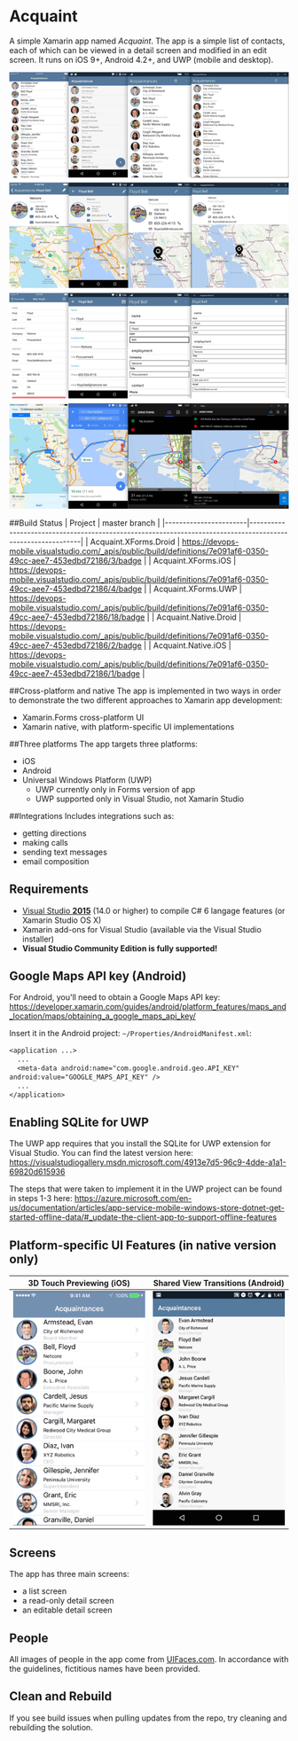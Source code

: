 # Acquaint

A simple Xamarin app named *Acquaint*. The app is a simple list of contacts, each of which can be viewed in a detail screen and modified in an edit screen. It runs on iOS 9+, Android 4.2+, and UWP (mobile and desktop).

![screenshots](Screenshots/AllScreens_AllPlatforms.jpg)

##Build Status
| Project               | master branch                                                                                              |
|-----------------------|------------------------------------------------------------------------------------------------------------|
| Acquaint.XForms.Droid | https://devops-mobile.visualstudio.com/_apis/public/build/definitions/7e091af6-0350-49cc-aee7-453edbd72186/3/badge |
| Acquaint.XForms.iOS   | https://devops-mobile.visualstudio.com/_apis/public/build/definitions/7e091af6-0350-49cc-aee7-453edbd72186/4/badge |
| Acquaint.XForms.UWP   | https://devops-mobile.visualstudio.com/_apis/public/build/definitions/7e091af6-0350-49cc-aee7-453edbd72186/18/badge |
| Acquaint.Native.Droid | https://devops-mobile.visualstudio.com/_apis/public/build/definitions/7e091af6-0350-49cc-aee7-453edbd72186/2/badge |
| Acquaint.Native.iOS   | https://devops-mobile.visualstudio.com/_apis/public/build/definitions/7e091af6-0350-49cc-aee7-453edbd72186/1/badge |

##Cross-platform and native
The app is implemented in two ways in order to demonstrate the two different approaches to Xamarin app development:
* Xamarin.Forms cross-platform UI
* Xamarin native, with platform-specific UI implementations

##Three platforms
The app targets three platforms:
* iOS
* Android
* Universal Windows Platform (UWP)
    * UWP currently only in Forms version of app
    * UWP supported only in Visual Studio, not Xamarin Studio
    
##Integrations
Includes integrations such as:
* getting directions
* making calls
* sending text messages
* email composition

## Requirements
* [Visual Studio __2015__](https://www.visualstudio.com/en-us/products/vs-2015-product-editions.aspx) (14.0 or higher) to compile C# 6 langage features (or Xamarin Studio OS X)
* Xamarin add-ons for Visual Studio (available via the Visual Studio installer)
* __Visual Studio Community Edition is fully supported!__

## Google Maps API key (Android)
For Android, you'll need to obtain a Google Maps API key:
https://developer.xamarin.com/guides/android/platform_features/maps_and_location/maps/obtaining_a_google_maps_api_key/

Insert it in the Android project: `~/Properties/AndroidManifest.xml`:

    <application ...>
      ...
      <meta-data android:name="com.google.android.geo.API_KEY" android:value="GOOGLE_MAPS_API_KEY" />
      ...
    </application>

## Enabling SQLite for UWP

The UWP app requires that you install the SQLite for UWP extension for Visual Studio. You can find the latest version here:
https://visualstudiogallery.msdn.microsoft.com/4913e7d5-96c9-4dde-a1a1-69820d615936

The steps that were taken to implement it in the UWP project can be found in steps 1-3 here:
https://azure.microsoft.com/en-us/documentation/articles/app-service-mobile-windows-store-dotnet-get-started-offline-data/#_update-the-client-app-to-support-offline-features

## Platform-specific UI Features (in native version only)
| 3D Touch Previewing (iOS) | Shared View Transitions (Android) |
| --- | --- |
| ![3d touch](Screenshots/Acquaint_N_3DTouch.gif) | ![shared view](Screenshots/Acquaint_N_SharedViewTransitions.gif) |


## Screens

The app has three main screens:
* a list screen
* a read-only detail screen
* an editable detail screen

## People

All images of people in the app come from [UIFaces.com](http://uifaces.com/authorized). In accordance with the guidelines, fictitious names have been provided. 

## Clean and Rebuild
If you see build issues when pulling updates from the repo, try cleaning and rebuilding the solution.
